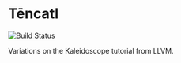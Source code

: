 # Tēncatl

[![Build Status](https://travis-ci.org/etlapale/tencatl.svg?branch=master)](https://travis-ci.org/etlapale/tencatl)

Variations on the Kaleidoscope tutorial from LLVM.
